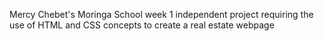 Mercy Chebet's Moringa School week 1 independent project requiring the use of HTML and CSS concepts to create a real estate webpage
